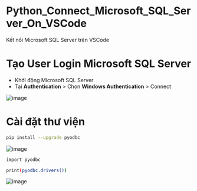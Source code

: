 # Python_Connect_Microsoft_SQL_Server_On_VSCode
Kết nối Microsoft SQL Server trên VSCode

# Tạo User Login Microsoft SQL Server
- Khởi động Microsoft SQL Server
- Tại **Authentication** > Chọn **Windows Authentication** > Connect

![image](https://github.com/user-attachments/assets/0b1e9f4b-2df5-44ea-b41b-484062e7e605)

# Cài đặt thư viện
```bash
pip install --upgrade pyodbc
```

![image](https://github.com/user-attachments/assets/f1fa2931-836b-45b5-9336-dfb5bd5b9d04)

```bash
import pyodbc

print(pyodbc.drivers())
```
![image](https://github.com/user-attachments/assets/e1a3ff4d-7c73-4825-8cc9-d912c62441cf)


